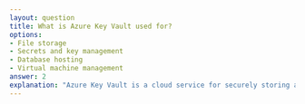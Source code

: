 ```yaml
---
layout: question
title: What is Azure Key Vault used for?
options:
- File storage
- Secrets and key management
- Database hosting
- Virtual machine management
answer: 2
explanation: "Azure Key Vault is a cloud service for securely storing and accessing secrets, keys, and certificates."
---
```


